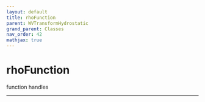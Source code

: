 ```yaml
---
layout: default
title: rhoFunction
parent: WVTransformHydrostatic
grand_parent: Classes
nav_order: 42
mathjax: true
---
```


#  rhoFunction

function handles


---


